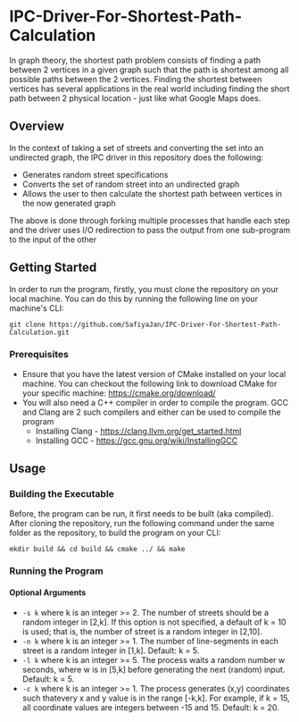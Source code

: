 # IPC-Driver-For-Shortest-Path-Calculation
In graph theory, the shortest path problem consists of finding a path between 2 vertices in a given graph such that the path is shortest among all possible paths between the 2 vertices. Finding the shortest between vertices has several applications in the real world including finding the short path between 2 physical location - just like what Google Maps does.

## Overview
In the context of taking a set of streets and converting the set into an undirected graph, the IPC driver in this repository does the following:
- Generates random street specifications
- Converts the set of random street into an undirected graph
- Allows the user to then calculate the shortest path between vertices in the now generated graph 

The above is done through forking multiple processes that handle each step and the driver uses I/O redirection to pass the output from one sub-program to the input of the other


## Getting Started

In order to run the program, firstly, you must clone the repository on your local machine. You can do this by running the following line on your machine's CLI:

```git clone https://github.com/SafiyaJan/IPC-Driver-For-Shortest-Path-Calculation.git```

### Prerequisites

- Ensure that you have the latest version of CMake installed on your local machine. You can checkout the following link to download CMake for your specific machine: https://cmake.org/download/
- You will also need a C++ compiler in order to compile the program. GCC and Clang are 2 such compilers and either can be used to compile the program
  - Installing Clang - https://clang.llvm.org/get_started.html
  - Installing GCC - https://gcc.gnu.org/wiki/InstallingGCC

## Usage 

### Building the Executable

Before, the program can be run, it first needs to be built (aka compiled). After cloning the repository, run the following command under the same folder as the repository, to build the program on your CLI:
```
mkdir build && cd build && cmake ../ && make 
```
### Running the Program

#### Optional Arguments 
- ```-s k``` where k is an integer >= 2. The number of streets should be a random integer in [2,k].
If this option is not specified, a default of k = 10 is used; that is, the number of street is a random integer in [2,10].
- ```-n k``` where k is an integer >= 1. The number of line-segments in each street is a random integer in [1,k]. 
Default: k = 5.
- ```-l k``` where k is an integer >= 5. The process waits a random number w seconds, where w is in [5,k] before generating the next (random) input. Default: k = 5.
- ```-c k``` where k is an integer >= 1. The process generates (x,y) coordinates such thatevery x and y value is in the range [-k,k]. For example, if k = 15, all coordinate values are integers between -15 and 15. Default: k = 20.








